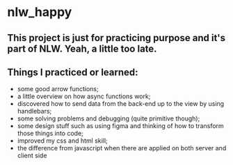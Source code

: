 # nlw_happy

## This project is just for practicing purpose and it's part of NLW. Yeah, a little too late.

## Things I practiced or learned:

* some good arrow functions;
* a little overview on how async functions work;
* discovered how to send data from the back-end up to the view by using handlebars;
* some solving problems and debugging (quite primitive though);
* some design stuff such as using figma and thinking of how to transform those things into code;
* improved my css and html skill;
* the difference from javascript when there are applied on both server and client side
